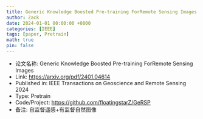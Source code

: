 ```yaml
---
title: Generic Knowledge Boosted Pre-training ForRemote Sensing Images
author: Zack
date: 2024-01-01 00:00:00 +0800
categories: [IEEE]
tags: [paper, Pretrain]
math: true
pin: false
---
```

- 论文名称: Generic Knowledge Boosted Pre-training ForRemote Sensing Images
- Link: https://arxiv.org/pdf/2401.04614
- Published in: IEEE Transactions on Geoscience and Remote Sensing 2024
- Type: Pretrain
- Code/Project: https://github.com/floatingstarZ/GeRSP
- 备注: 自监督遥感+有监督自然图像
